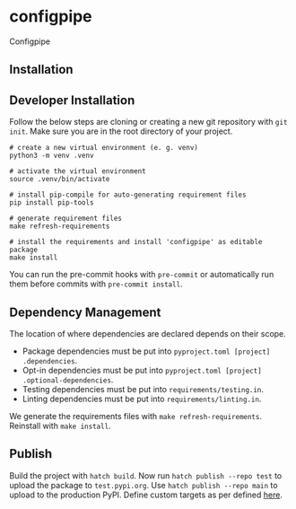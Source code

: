# configpipe
Configpipe

## Installation


## Developer Installation
Follow the below steps are cloning or creating a new git repository with `git init`.
Make sure you are in the root directory of your project.
```shell
# create a new virtual environment (e. g. venv)
python3 -m venv .venv

# activate the virtual environment
source .venv/bin/activate

# install pip-compile for auto-generating requirement files
pip install pip-tools

# generate requirement files
make refresh-requirements

# install the requirements and install 'configpipe' as editable package
make install
```

You can run the pre-commit hooks with `pre-commit` or automatically run them before commits with `pre-commit install`. 

## Dependency Management
The location of where dependencies are declared depends on their scope.

- Package dependencies must be put into `pyproject.toml [project] .dependencies`.
- Opt-in dependencies must be put into `pyproject.toml [project] .optional-dependencies`.
- Testing dependencies must be put into `requirements/testing.in`.
- Linting dependencies must be put into `requirements/linting.in`.

We generate the requirements files with `make refresh-requirements`. Reinstall with `make install`.

## Publish
Build the project with `hatch build`.
Now run `hatch publish --repo test` to upload the package to `test.pypi.org`.
Use `hatch publish --repo main` to upload to the production PyPI.
Define custom targets as per defined [here](https://hatch.pypa.io/latest/publish/#repository).